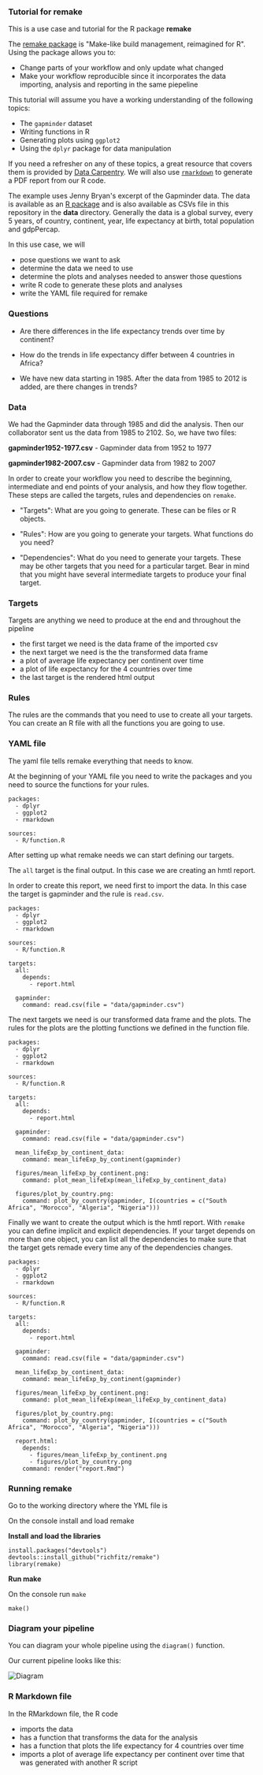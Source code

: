 ### Tutorial for remake

This is a use case and tutorial for the R package **remake**

The [remake package](https://github.com/richfitz/remake) is "Make-like build management, reimagined for R". Using the package allows you to:

- Change parts of your workflow and only update what changed
- Make your workflow reproducible since it incorporates the data importing, analysis and reporting in the same piepeline

This tutorial will assume you have a working understanding of the following topics:

- The `gapminder` dataset
-  Writing functions in R
-  Generating plots using `ggplot2`
-  Using the `dplyr` package for data manipulation

If you need a refresher on any of these topics, a great resource that covers them is provided by [Data Carpentry](http://www.datacarpentry.org/R-ecology-lesson/).  We will also use [`rmarkdown`](http://rmarkdown.rstudio.com/authoring_quick_tour.html) to generate a PDF report from our R code.

The example uses Jenny Bryan's excerpt of the Gapminder data. The
data is available as an [R package](https://github.com/jennybc/gapminder)
and is also available as CSVs file in this repository in the **data** directory.
Generally the data is a global survey, every 5 years, of country, continent, year, 
life expectancy at birth, total population and gdpPercap.

In this use case, we will 

- pose questions we want to ask 
- determine the data we need to use
- determine the plots and analyses needed to answer those questions
- write R code to generate these plots and analyses
- write the YAML file required for remake

### Questions

- Are there differences in the life expectancy trends over time by continent?
- How do the trends in life expectancy differ between 4 countries in Africa?

- We have new data starting in 1985. After the data from 1985 to 2012 is added, 
are there changes in trends?

### Data

We had the Gapminder data through 1985 and did the analysis. Then our collaborator
sent us the data from 1985 to 2102. So, we have two files:

**gapminder1952-1977.csv** - Gapminder data from 1952 to 1977

**gapminder1982-2007.csv** - Gapminder data from 1982 to 2007


In order to create your workflow you need to describe the beginning, intermediate and end points of your analysis, and how they flow together. These steps are called the targets, rules and dependencies on `remake`.

- "Targets": What are you going to generate. These can be files or R objects. 

-  "Rules": How are you going to generate your targets. What functions do you need?

- "Dependencies": What do you need to generate your targets. These may be other targets that you need for a particular target. Bear in mind that you might have several intermediate targets to produce your final target.


### Targets

Targets are anything we need to produce at the end and throughout the pipeline

- the first target we need is the data frame of the imported csv
- the next target we need is the the transformed data frame
- a plot of average life expectancy per continent over time
- a plot of life expectancy for the 4 countries over time
- the last target is the rendered html output 

### Rules

The rules are the commands that you need to use to create all your targets. You can create an R file with all the functions you are going to use.

### YAML file

The yaml file tells remake everything that needs to know. 

At the beginning of your YAML file you need to write the packages and you need to source the functions for your rules.

```{yaml}
packages:
  - dplyr
  - ggplot2
  - rmarkdown

sources:
  - R/function.R
```

After setting up what remake needs we can start defining our targets. 

The `all` target is the final output. In this case we are creating an hmtl report.

In order to create this report, we need first to import the data. In this case the target is gapminder and the rule is `read.csv`. 

```{yaml}
packages:
  - dplyr
  - ggplot2
  - rmarkdown

sources:
  - R/function.R

targets:
  all:
    depends:
      - report.html

  gapminder:
    command: read.csv(file = "data/gapminder.csv")
```

The next targets we need is our transformed data frame and the plots. The rules for the plots are the plotting functions we defined in the function file.


```{yaml}
packages:
  - dplyr
  - ggplot2
  - rmarkdown

sources:
  - R/function.R

targets:
  all:
    depends:
      - report.html

  gapminder:
    command: read.csv(file = "data/gapminder.csv")

  mean_lifeExp_by_continent_data:
    command: mean_lifeExp_by_continent(gapminder)

  figures/mean_lifeExp_by_continent.png:
    command: plot_mean_lifeExp(mean_lifeExp_by_continent_data)

  figures/plot_by_country.png:
    command: plot_by_country(gapminder, I(countries = c("South Africa", "Morocco", "Algeria", "Nigeria")))
```

Finally we want to create the output which is the hmtl report. With `remake` you can define implicit and explicit dependencies. 
If your target depends on more than one object, you can list all the dependencies to make sure that the target gets remade every time any of the dependencies changes. 


```{yaml}
packages:
  - dplyr
  - ggplot2
  - rmarkdown

sources:
  - R/function.R

targets:
  all:
    depends:
      - report.html

  gapminder:
    command: read.csv(file = "data/gapminder.csv")

  mean_lifeExp_by_continent_data:
    command: mean_lifeExp_by_continent(gapminder)

  figures/mean_lifeExp_by_continent.png:
    command: plot_mean_lifeExp(mean_lifeExp_by_continent_data)

  figures/plot_by_country.png:
    command: plot_by_country(gapminder, I(countries = c("South Africa", "Morocco", "Algeria", "Nigeria")))

  report.html:
    depends:
      - figures/mean_lifeExp_by_continent.png
      - figures/plot_by_country.png
    command: render("report.Rmd")

```


### Running remake

Go to the working directory where the YML file is

On the console install and load remake

**Install and load the libraries**

```{r}
install.packages("devtools")
devtools::install_github("richfitz/remake")
library(remake)
```

**Run make**

On the console run `make`

```{r}
make()
```

### Diagram your pipeline

You can diagram your whole pipeline using the `diagram()` function. 

Our current pipeline looks like this:

![Diagram](diagram.png)



### R Markdown file

In the RMarkdown file, the R code

- imports the data
- has a function that transforms the data for the analysis
- has a function that plots the life expectancy for 4 countries over time
- imports a plot of average life expectancy per continent over time that
was generated with another R script
